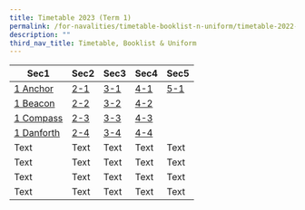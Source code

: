 ```yaml
---
title: Timetable 2023 (Term 1)
permalink: /for-navalities/timetable-booklist-n-uniform/timetable-2022-term-3/
description: ""
third_nav_title: Timetable, Booklist & Uniform
---
```

| Sec1 | Sec2 | Sec3 | Sec4 | Sec5 |
| -------- | -------- | -------- | -------- | -------- |
| [1 Anchor](/files/TT/1%20Anchor.pdf) | [2-1](/files/TT/2-1.pdf)    | [3-1](/files/TT/3-1.pdf)   | [4-1](/files/TT/4-1.pdf)     | [5-1](/files/TT/5-1.pdf)     |
| [1 Beacon](/files/TT/1%20Beacon.pdf) | [2-2](/files/TT/2-2.pdf)    | [3-2](/files/TT/3-2.pdf)     | [4-2](/files/TT/4-2.pdf)     |     |
| [1 Compass](/files/TT/1%20Compass.pdf)  | [2-3](/files/TT/2-3.pdf)    | [3-3](/files/TT/3-3.pdf)    | [4-3](/files/TT/4-3.pdf)     |      |
| [1 Danforth](/files/TT/1%20Danforth.pdf)     | [2-4](/files/TT/2-4.pdf)    | [3-4](/files/TT/3-4.pdf)    | [4-4](/files/TT/4-4.pdf)    |     |
| Text     | Text     | Text     | Text     | Text     |
| Text     | Text     | Text     | Text     | Text     |
| Text     | Text     | Text     | Text     | Text     |
| Text     | Text     | Text     | Text     | Text     |